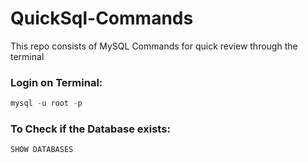 # QuickSql-Commands
This repo consists of MySQL Commands for quick review through the terminal

### Login on Terminal:
```sql
mysql -u root -p
```

### To Check if the Database exists:
```sql
SHOW DATABASES
```


